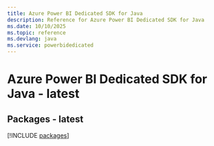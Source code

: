 ```yaml
---
title: Azure Power BI Dedicated SDK for Java
description: Reference for Azure Power BI Dedicated SDK for Java
ms.date: 10/10/2025
ms.topic: reference
ms.devlang: java
ms.service: powerbidedicated
---
```

# Azure Power BI Dedicated SDK for Java - latest
## Packages - latest
[!INCLUDE [packages](power-bi-dedicated-index.md)]